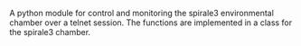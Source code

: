 A python module for control and monitoring the spirale3 environmental chamber over a telnet session.
The functions are implemented in a class for the spirale3 chamber. 